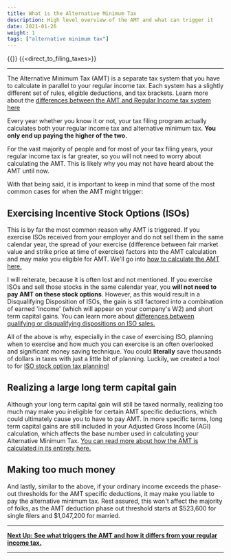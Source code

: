 ```yaml
---
title: What is the Alternative Minimum Tax
description: High level overview of the AMT and what can trigger it
date: 2021-01-26
weight: 1
tags: ["alternative minimum tax"]
---
```

{{<disclaimer>}}
{{<direct_to_filing_taxes>}}

------------------
The Alternative Minimum Tax (AMT) is a separate tax system that you have to calculate in parallel to your regular income tax. Each system has a slightly different set of rules, eligible deductions, and tax brackets. Learn more about the [differences between the AMT and Regular Income tax system here](/articles/amt-regular-tax-differences) 

Every year whether you know it or not, your tax filing program actually calculates both your regular income tax and alternative minimum tax. **You only end up paying the higher of the two.** 

For the vast majority of people and for most of your tax filing years, your regular income tax is far greater, so you will not need to worry about calculating the AMT. This is likely why you may not have heard about the AMT until now. 

With that being said, it is important to keep in mind that some of the most common cases for when the AMT might trigger:

Exercising Incentive Stock Options (ISOs)
-----
This is by far the most common reason why AMT is triggered. If you exercise ISOs received from your employer and do not sell them in the same calendar year, the spread of your exercise (difference between fair market value and strike price at time of exercise) factors into the AMT calculation and may make you eligible for AMT. We'll go into [how to calculate the AMT here.](/articles/how-to-calculate-alternative-minimum-tax)

I will reiterate, because it is often lost and not mentioned. If you exercise ISOs and sell those stocks in the same calendar year, you **will not need to pay AMT on these stock options**. However, as this would result in a Disqualifying Disposition of ISOs, the gain is still factored into a combination of earned 'income' (which will appear on your company's W2) and short term capital gains. You can learn more about [differences between qualifying or disqualifying dispositions on ISO sales.](/articles/iso-difference-between-qualifying-and-disqualifying-disposition)

All of the above is why, especially in the case of exercising ISO, planning when to exercise and how much you can exercise is an often overlooked and significant money saving technique. You could **literally** save thousands of dollars in taxes with just a little bit of planning. Luckily, we created a tool to for [ISO stock option tax planning!](/iso-tax-planner)

Realizing a large long term capital gain
-----
Although your long term capital gain will still be taxed normally<!--at these favorable tax rates -->, realizing too much may make you ineligible for certain AMT specific deductions, which could ultimately cause you to have to pay AMT. In more specific terms, long term capital gains are still included in your Adjusted Gross Income (AGI) calculation, which affects the base number used in calculating your Alternative Minimum Tax. [You can read more about how the AMT is calculated in its entirety here.](/articles/how-to-calculate-alternative-minimum-tax)

Making too much money 
-----
And lastly, similar to the above, if your ordinary income exceeds the phase-out thresholds for the AMT specific deductions, it may make you liable to pay the alternative minimum tax. Rest assured, this won't affect the majority of folks, as the AMT deduction phase out threshold starts at $523,600 for single filers and $1,047,200 for married.

------------

**[Next Up: See what triggers the AMT and how it differs from your regular income tax.](/articles/amt-regular-tax-differences)**

------------